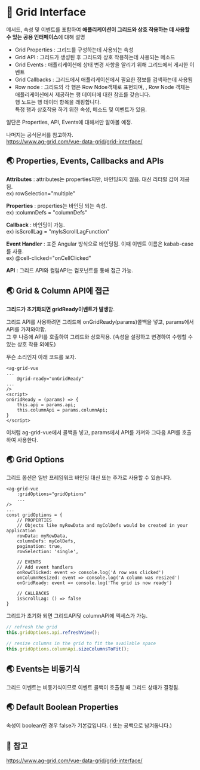# 📖 Grid Interface

 메서드, 속성 및 이벤트를 포함하여 **애플리케이션이 그리드와 상호 작용하는 데 사용할 수 있는 공용 인터페이스**에 대해 설명

* Grid Properties : 그리드를 구성하는데 사용되는 속성
* Grid API : 그리드가 생성된 후 그리드와 상호 작용하는데 사용되는 메소드
* Grid Events : 애플리케이션에 상태 변경 사항을 알리기 위해 그리드에서 게시한 이벤트
* Grid Callbacks : 그리드에서 애플리케이션에서 필요한 정보를 검색하는데 사용됨
* Row node : 그리드의 각 행은 Row Ndoe객체로 표현되며,  , Row Node 객체는 애플리케이션에서 제공하는 행 데이터에 대한 참조를 갖습니다. <br/>행 노드는 행 데이터 항목을 래핑합니다.<br/>특정 행과 상호작용 하기 위한 속성, 메소드 및 이벤트가 있음.

일단은 Properties, API, Events에 대해서만 알아볼 예정.

나머지는 공식문서를 참고하자.<br/>https://www.ag-grid.com/vue-data-grid/grid-interface/



## 🌏 Properties, Events, Callbacks and APIs

**Attributes** : attributes는 properties지만, 바인딩되지 않음. 대신 리터럴 값이 제공됨.<br/>ex) rowSelection="multiple"

**Properties** : properties는 바인딩 되는 속성. <br/>ex) :columnDefs = "columnDefs"

**Callback** :  바인딩이 가능.<br/>ex) isScrollLag = "myIsScrollLagFunction"

**Event Handler** : 표준 Angular 방식으로 바인딩됨. 이때 이벤트 이름은 kabab-case를 사용.<br/>ex) @cell-clicked="onCellClicked"

**API** : 그리드 API와 컬럼API는 컴포넌트를 통해 접근 가능.



## 🌏 Grid & Column API에 접근

**그리드가 초기화되면 gridReady이벤트가 발생**함.

그리드 API를 사용하려면 그리드에 onGridReady(params)콜백을 넣고, params에서 API를 가져와야함.<br/>그 후 나중에 API를 호출하여 그리드와 상호작용. (속성을 설정하고 변경하여 수행할 수 있는 상호 작용 외에도)

무슨 소리인지 아래 코드를 보자.

```vue
<ag-grid-vue
...
    @grid-ready="onGridReady"
...
/>
<script>
onGridReady = (params) => {
    this.api = params.api;
    this.columnApi = params.columnApi;
}
</script>
```

이처럼 ag-grid-vue에서 콜백을 넣고, params에서 API를 가져와 그다음 API를 호출하여 사용한다.



## 🌏 Grid Options

그리드 옵션은 일반 프레임워크 바인딩 대신 또는 추가로 사용할 수 있습니다.

```vue
<ag-grid-vue
    :gridOptions="gridOptions"
	...
/>
...
const gridOptions = {
    // PROPERTIES
    // Objects like myRowData and myColDefs would be created in your application
    rowData: myRowData,
    columnDefs: myColDefs,
    pagination: true,
    rowSelection: 'single',

    // EVENTS
    // Add event handlers
    onRowClicked: event => console.log('A row was clicked')
    onColumnResized: event => console.log('A column was resized')
    onGridReady: event => console.log('The grid is now ready')

    // CALLBACKS
    isScrollLag: () => false
}
```

그리드가 초기화 되면 그리드API및 columnAPI에 엑세스가 가능.

```javascript
// refresh the grid
this.gridOptions.api.refreshView();

// resize columns in the grid to fit the available space
this.gridOptions.columnApi.sizeColumnsToFit();
```



## 🌏 Events는 비동기식

그리드 이벤트는 비동기식이므로 이벤트 콜백이 호출될 때 그리드 상태가 결정됨.



## 🌏 Default Boolean Properties

속성이 boolean인 경우 false가 기본값입니다. ( 또는 공백으로 남겨둡니다.)



## 📘 참고

https://www.ag-grid.com/vue-data-grid/grid-interface/



